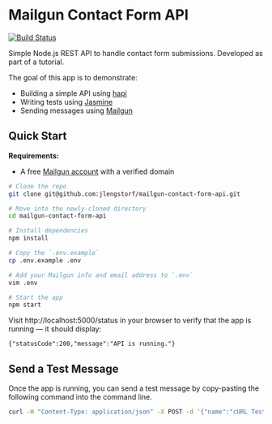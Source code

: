 # Mailgun Contact Form API

[![Build Status](https://travis-ci.org/jlengstorf/mailgun-contact-form-api.svg?branch=master)](https://travis-ci.org/jlengstorf/mailgun-contact-form-api)

Simple Node.js REST API to handle contact form submissions. Developed as part of a tutorial.

The goal of this app is to demonstrate:

- Building a simple API using [hapi](http://hapijs.com/)
- Writing tests using [Jasmine](http://jasmine.github.io/2.4/introduction.html)
- Sending messages using [Mailgun](http://mailgun.com/)

## Quick Start

**Requirements:**
- A free [Mailgun account](http://mailgun.com/) with a verified domain

```bash
# Clone the repo
git clone git@github.com:jlengstorf/mailgun-contact-form-api.git

# Move into the newly-cloned directory
cd mailgun-contact-form-api

# Install dependencies
npm install

# Copy the `.env.example`
cp .env.example .env

# Add your Mailgun info and email address to `.env`
vim .env

# Start the app
npm start
```

Visit http://localhost:5000/status in your browser to verify that the app is running — it should display:

```
{"statusCode":200,"message":"API is running."}
```

## Send a Test Message

Once the app is running, you can send a test message by copy-pasting the following command into the command line.

```bash
curl -H "Content-Type: application/json" -X POST -d '{"name":"cURL Test","email":"curl@example.com", "message":"Sent via curl!\n\nNeat, right?"}' http://localhost:5000/submit
```

